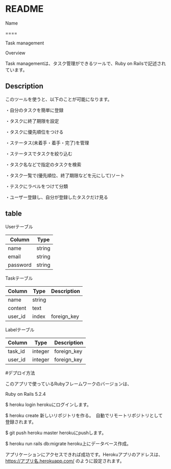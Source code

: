 # README

Name

====

Task management

Overview

Task managementは、タスク管理ができるツールで、Ruby on Railsで記述されています。

## Description

このツールを使うと、以下のことが可能になります。

・自分のタスクを簡単に登録

・タスクに終了期限を設定

・タスクに優先順位をつける

・ステータス(未着手・着手・完了)を管理

・ステータスでタスクを絞り込む

・タスク名などで指定のタスクを検索

・タスク一覧で(優先順位、終了期限などを元にして)ソート

・テスクにラベルをつけて分類

・ユーザー登録し、自分が登録したタスクだけ見る

## table

Userテーブル

| Column   | Type    |
| -------- | ------- |
| name     | string  |
| email    | string  |
| password | string  |

Taskテーブル

| Column  | Type    | Description |
| ------- | ------- | ----------- |
| name    | string  |             |
| content | text    |             |
| user_id | index   | foreign_key |

Labelテーブル

| Column  | Type    | Description |
| ------- | ------- | ----------- |
| task_id | integer | foreign_key |
| user_id | integer | foreign_key |

#デプロイ方法

このアプリで使っているRubyフレームワークのバージョンは、

Ruby on Rails 5.2.4

$ heroku login herokuにログインします。

$ heroku create 新しいリポジトリを作る。　自動でリモートリポジトリとして登録されます。

$ git push heroku master herokuにpushします。

$ heroku run rails db:migrate heroku上にデータベース作成。

アプリケーションにアクセスできれば成功です。Herokuアプリのアドレスは、https://アプリ名.herokuapp.com/ のように設定されます。
